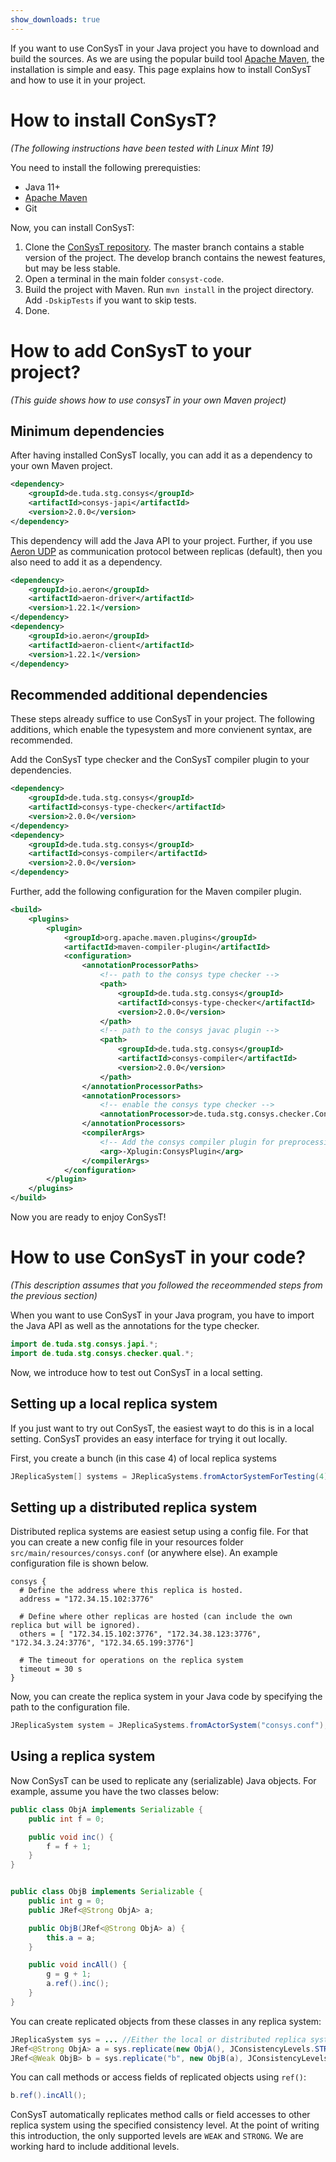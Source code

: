 ```yaml
---
show_downloads: true
---
```


If you want to use ConSysT in your Java project you have to download and build the sources. As we are using the popular build tool [Apache Maven](https://maven.apache.org), the installation is simple and easy. This page explains how to install ConSysT and how to use it in your project.

# How to install ConSysT?

*(The following instructions have been tested with Linux Mint 19)*

You need to install the following prerequisties:

* Java 11+
* [Apache Maven](https://maven.apache.org)
* Git

Now, you can install ConSysT:

1. Clone the [ConSysT repository](https://github.com/consyst-project/consyst-code.git). The master branch contains a stable version of the project. The develop branch contains the newest features, but may be less stable.  
2. Open a terminal in the main folder `consyst-code`.
3. Build the project with Maven. Run `mvn install` in the project directory. Add `-DskipTests` if you want to skip tests.
4. Done.

# How to add ConSysT to your project?

*(This guide shows how to use consysT in your own Maven project)*

## Minimum dependencies

After having installed ConSysT locally, you can add it as a dependency to your own Maven project.

```xml
<dependency>
	<groupId>de.tuda.stg.consys</groupId>
	<artifactId>consys-japi</artifactId>
	<version>2.0.0</version>
</dependency>
```

This dependency will add the Java API to your project. Further, if you use [Aeron UDP](https://github.com/real-logic/Aeron)  as communication protocol between replicas (default), then you also need to add it as a dependency.

```xml
<dependency>
	<groupId>io.aeron</groupId>
	<artifactId>aeron-driver</artifactId>
	<version>1.22.1</version>
</dependency>
<dependency>
	<groupId>io.aeron</groupId>
	<artifactId>aeron-client</artifactId>
	<version>1.22.1</version>
</dependency>
```

## Recommended additional dependencies

These steps already suffice to use ConSysT in your project. The following additions, which enable the typesystem and more convienent syntax, are recommended.


Add the ConSysT type checker and the ConSysT compiler plugin to your dependencies.

```xml
<dependency>
	<groupId>de.tuda.stg.consys</groupId>
	<artifactId>consys-type-checker</artifactId>
	<version>2.0.0</version>
</dependency>
<dependency>
	<groupId>de.tuda.stg.consys</groupId>
	<artifactId>consys-compiler</artifactId>
	<version>2.0.0</version>
</dependency>
```

Further, add the following configuration for the Maven compiler plugin.

```xml
<build>
	<plugins>
		<plugin>
			<groupId>org.apache.maven.plugins</groupId>
			<artifactId>maven-compiler-plugin</artifactId>
			<configuration>
				<annotationProcessorPaths>
					<!-- path to the consys type checker -->
					<path>
						<groupId>de.tuda.stg.consys</groupId>
						<artifactId>consys-type-checker</artifactId>
						<version>2.0.0</version>
					</path>
					<!-- path to the consys javac plugin -->
					<path>
						<groupId>de.tuda.stg.consys</groupId>
						<artifactId>consys-compiler</artifactId>
						<version>2.0.0</version>
					</path>
				</annotationProcessorPaths>
				<annotationProcessors>
					<!-- enable the consys type checker -->
					<annotationProcessor>de.tuda.stg.consys.checker.ConsistencyChecker</annotationProcessor>
				</annotationProcessors>
				<compilerArgs>
					<!-- Add the consys compiler plugin for preprocessing sources -->
					<arg>-Xplugin:ConsysPlugin</arg>
				</compilerArgs>
			</configuration>
		</plugin>
	</plugins>
</build>
```

Now you are ready to enjoy ConSysT!


# How to use ConSysT in your code?

*(This description assumes that you followed the receommended steps from the previous section)*

When you want to use ConSysT in your Java program, you have to import the Java API as well as the annotations for the type checker.

```java
import de.tuda.stg.consys.japi.*;
import de.tuda.stg.consys.checker.qual.*;
```

Now, we introduce how to test out ConSysT in a local setting.

## Setting up a local replica system

If you just want to try out ConSysT, the easiest wayt to do this is in a local setting. ConSysT provides an easy interface for trying it out locally.

First, you create a bunch (in this case 4) of local replica systems

```java
JReplicaSystem[] systems = JReplicaSystems.fromActorSystemForTesting(4);
```

## Setting up a distributed replica system

Distributed replica systems are easiest setup using a config file. For that you can create a new config file in your resources folder `src/main/resources/consys.conf` (or anywhere else). An example configuration file is shown below.

```apacheconf
consys {
  # Define the address where this replica is hosted.
  address = "172.34.15.102:3776"

  # Define where other replicas are hosted (can include the own replica but will be ignored).
  others = [ "172.34.15.102:3776", "172.34.38.123:3776", "172.34.3.24:3776", "172.34.65.199:3776"]

  # The timeout for operations on the replica system
  timeout = 30 s
}
```

Now, you can create the replica system in your Java code by specifying the path to the configuration file.

```java
JReplicaSystem system = JReplicaSystems.fromActorSystem("consys.conf");
```


## Using a replica system

Now ConSysT can be used to replicate any (serializable) Java objects. For example, assume you have the two classes below:

```java
public class ObjA implements Serializable {
	public int f = 0;

	public void inc() {
		f = f + 1;
	}
}


public class ObjB implements Serializable {
	public int g = 0;
	public JRef<@Strong ObjA> a;

	public ObjB(JRef<@Strong ObjA> a) {
		this.a = a;
	}

	public void incAll() {
		g = g + 1;
		a.ref().inc();
	}
}
```

You can create replicated objects from these classes in any replica system:

```java
JReplicaSystem sys = ... //Either the local or distributed replica system that was created above
JRef<@Strong ObjA> a = sys.replicate(new ObjA(), JConsistencyLevels.STRONG);
JRef<@Weak ObjB> b = sys.replicate("b", new ObjB(a), JConsistencyLevels.WEAK);
```

You can call methods or access fields of replicated objects using `ref()`:

```java
b.ref().incAll();
```

ConSysT automatically replicates method calls or field accesses to other replica system using the specified consistency level. At the point of writing this introduction, the only supported levels are `WEAK` and `STRONG`. We are working hard to include additional levels.
